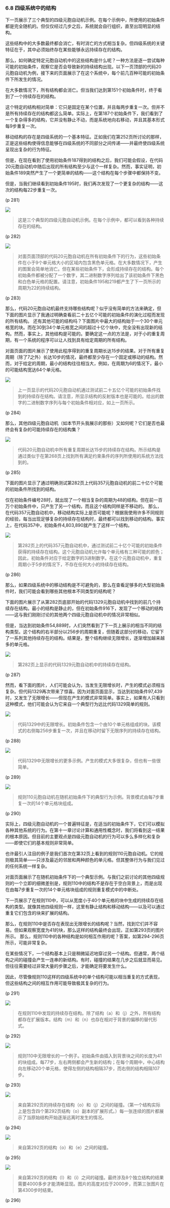 ### 6.8  四级系统中的结构

下一页展示了三个典型的四级元胞自动机示例。在每个示例中，所使用的初始条件都是完全随机的。但仅仅经过几步之后，系统就会自行组织，直至出现明显的结构。

这些结构中的大多数最终都会消亡，有时消亡的方式相当复杂。但四级系统的关键特征在于，其中必须始终存在某些能够永远持续存在的结构。

那么，如何确定特定元胞自动机中的这些结构是什么呢？一种方法是逐一尝试每种可能的初始条件，观察它是否会导致新的持续结构出现。以下一页顶部的代码20元胞自动机为例，接下来的页面展示了在这个系统中，每个前几百种可能的初始条件下所发生的情况。

在大多数情况下，所有结构都会消亡。但当我们达到第151个初始条件时，终于看到了一个持续存在的结构。

这个特定的结构相对简单：它只是固定在某个位置，并且每两步重复一次。但并不是所有持续存在的结构都这么简单。实际上，在第187个初始条件下，我们看到了一个复杂得多的结构，它并没有静止不动，而是系统地向右移动，并且其基本形式每9步重复一次。

移动结构的存在是四级系统的一个基本特征。正如我们在第252页所讨论的那样，正是这些结构使得信息能够在四级系统的不同部分之间传递——并最终使四级系统呈现出复杂的行为特征。

但是，在现在看到了使用初始条件187得到的结构之后，我们可能会假设，在代码20元胞自动机中随后出现的所有结构至少与这个一样复杂。然而，事实证明，初始条件189突然产生了一个更简单的结构——这个结构在每个步骤中都保持不变。

但是，当我们继续看到初始条件195时，我们再次发现了一个更复杂的结构——这次的结构每22步重复一次。

(p 281)

![](assets/p282.png)
 
>这是三个典型的四级元胞自动机示例。在每个示例中，都可以看到各种持续存在的结构。

(p 282)
 
![](assets/p283.png)

>对面页面顶部的代码20元胞自动机在所有初始条件下的行为，这些初始条件在小于9个单元格大小的区域内包含黑色单元格。在大多数情况下，产生的图案会简单地消亡。但在某些初始条件下，会形成持续存在的结构。每个初始条件都被分配了一个数字，其二进制数字序列给出了该初始条件下黑色和白色单元格的配置。请注意，初始条件195和219都产生了下一页所示的周期为22的持续结构。

(p 283)

那么，代码20元胞自动机最终支持哪些结构呢？似乎没有简单的方法来确定，但下面的图片显示了我通过明确查看前二十五亿个可能的初始条件的演化过程而发现的所有结构。
还有其他可能的结构吗？下面图片中最大的结构始于一个30个单元格宽的块。而在30到34个单元格宽之间的超过十亿个块中，完全没有出现新的结构。然而，事实上，其他结构是可能的。要确定这一点的方法是，对于小的重复周期，有一个系统的程序可以让人找到具有给定周期的所有结构。

对面页面的图片展示了使用此程序得到的重复周期长达15步的结果。对于所有重复周期（除了7之外）长达10步的情况，最终都至少存在一个固定或移动的结构。然而，对于给定的周期，最小的结构往往相当大，例如，在周期为6的情况下，最小的可能结构宽达64个单元格。

![](assets/p282.png)
 
>上一页显示的代码20元胞自动机通过测试前二十五亿个可能的初始条件找到的持续存在结构。请注意，所显示结构的反射版本也是可能的。给出的数字的二进制数字序列与每个初始条件相对应，如上一页所示。

(p 284)

那么，其他四级元胞自动机（如本节开头我展示的那些）又如何呢？它们是否也最终会有复杂的可能持续存在的结构集？

![](assets/p285.png)
 
>代码20元胞自动机中所有重复周期长达15步的持续存在结构。所示结构是通过类似于在第268页上找到所有满足约束条件的序列所使用的系统方法找到的。

(p 285)

下面的图片显示了通过明确测试第282页上代码357元胞自动机的前二十亿个可能的初始条件所找到的结构。

仅在初始条件编号28时，就出现了一个相当复杂的周期为48的结构。但在前一百万个初始条件中，只产生了另一个结构，而且这个结构同样是不移动的。
那么，在代码357元胞自动机中，移动结构实际上是否可能呢？根据我使用许多不同规则的经验，每当出现足够复杂的持续存在结构时，最终都可以找到移动的结构。事实上，在代码357中，初始条件4,803,890就产生了这样一个结构。

![](assets/p286.png)

>第282页上的代码357元胞自动机中，通过测试前二十亿个可能的初始条件获得的持续存在结构。这个元胞自动机允许每个单元格有三种可能的颜色；因此，初始条件对应于给定数字的3进制数字。在这个元胞自动机中，重复周期小于5步的情况下，不存在任何大小的持续存在结构。

(p 286)

那么，如果四级系统中的移动结构是不可避免的，那么在查看足够多的大型初始条件时，我们可能会看到哪些其他根本不同类型的结构呢？

下面的图片展示了从第282页底部开始的代码1329元胞自动机中找到的前几个持续存在结构。最小的结构是静止的，但在初始条件916下，发现了一个移动的结构——这与我们刚刚讨论的其他两个四级元胞自动机中的情况非常相似。

但是，当达到初始条件54,889时，人们突然看到了下一页上展示的相当不同的结构类型。这个结构的右半部分以256步的周期重复，但随着这部分的移动，它留下了一系列其他持续存在的结构。结果是，整个结构继续无限增长，逐渐增加越来越多的单元格。
 
![](assets/p287.png)

>第282页上显示的代码1329元胞自动机中的持续存在结构。

(p 287)

然而，看下面的图片，人们可能会认为，当发生无限增长时，产生的模式必须相当复杂。但代码1329再次带来了惊喜。因为对面页面显示，当达到初始条件97,439时，又发生了无限增长——但现在产生的模式非常简单。事实上，如果有人只看到这种模式，他们可能会认为它来自一个典型行为远比代码1329简单的规则。

![](assets/p288.png)
 
>代码1329中的无限增长。初始条件包含一个由10个单元格组成的块。该模式的右侧每256步重复一次，并且在移动时留下无限序列的持续存在结构。

(p 288)
 
![](assets/p289.png)

>代码1329中无限增长的更多示例。产生的模式大多很复杂，但也有一些很简单。

(p 289)

![](assets/p290.png)
 
>规则110元胞自动机在随机初始条件下的典型行为示例。背景模式由每7步重复一次的14个单元格块组成。

(p 290)

实际上，四级元胞自动机的一个普遍特征是，在适当的初始条件下，它们可以模拟各种其他系统的行为。在第十一章讨论计算和通用性概念时，我们将看到这一结果的根本原因。但目前的主要观点是四级元胞自动机的行为可以多么多样化和复杂——即使它们的基本规则非常简单。

也许最引人注目的例子是我们首次在第32页上看到的规则110元胞自动机。它的规则极其简单——只涉及最近的邻居和两种颜色的单元格。但其整体行为与我们见过的任何系统一样复杂。

对面页面展示了在随机初始条件下的一个典型示例。与我们之前讨论的其他四级规则的一个立即的细微差别是，规则110中的结构不是存在于空白背景上，而是出现在由每7步重复一次的14个单元格块组成的规则重复模式中的中断处。

下一页展示了在规则110中，可以从宽度小于40个单元格的块中生成的持续存在结构的类型。就像其他四级规则一样，这里有静止结构和移动结构——以及可以通过重复它们包含的块来扩展的结构。

那么，在规则110中是否存在表现出无限增长的结构呢？当然，找到它们并不容易。但如果观察宽度为41的块，那么这样的结构最终会出现，正如第293页的图片所示。
那么，规则110中的各种结构是如何相互作用的呢？答案，如第294-296页所示，可能非常复杂。

在某些情况下，一个结构基本上只是稍微延迟地穿过另一个结构。但通常，两个结构之间的碰撞会产生一连串的新结构。有时，碰撞的结果在几步之后就显而易见。但往往需要经过非常大量的步骤之后，才能确定将要发生什么。

因此，尽管像规则110这样的四级系统中的单个结构可能以相当重复的方式表现，但这些结构之间的相互作用可能导致极其复杂的行为。

(p 291)
 
![](assets/p292.png)

>在规则110中发现的持续存在结构。除了结构（a）和（j）之外，所有结构都存在扩展版本。结构（m）和（n）也存在相对于背景的偏移的替代形式。

(p 292)

![](assets/p293.png)
 
>规则110中无限增长的一个例子。初始条件由插入到背景块之间的长度为41的块组成。每77步，左右两侧都会产生新的结构；在每个周期中，中心结构向左移动20个单元格，使得左侧的结构相隔37步，而右侧的结构相隔107步。

(p 293)

![](assets/p294.png)
 
>来自第292页的持续存在结构（o）和（j）之间的碰撞。（第一个结构实际上是包含四个第292页结构（o）副本的扩展形式。）每一张连续的图片都展示了当原始结构开始逐渐远离时发生的情况。

(p 294)

![](assets/p295.png)
 
>来自第292页的结构（o）和（e）之间的碰撞。

(p 295)

![](assets/p296.png)
 
>来自第292页的结构（l）和（i）之间的碰撞。最终涉及8个独立结构的结果需要4000多步才能清晰显现。图片的高度对应于2000步，而第三张图片在第4300步时结束。

(p 296)
 

